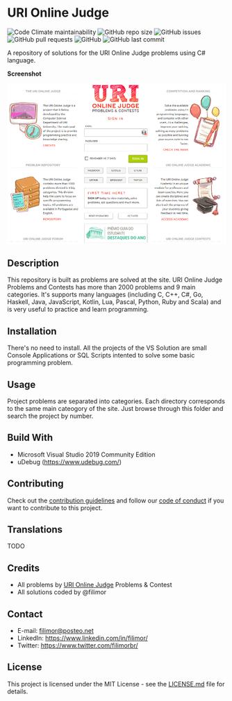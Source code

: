 # URI Online Judge

![Code Climate maintainability](https://img.shields.io/codeclimate/maintainability/filimor/uri-online-judge)
![GitHub repo size](https://img.shields.io/github/repo-size/filimor/uri-online-judge)
![GitHub issues](https://img.shields.io/github/issues-raw/filimor/uri-online-judge)
![GitHub pull requests](https://img.shields.io/github/issues-pr-raw/filimor/uri-online-judge)
![GitHub](https://img.shields.io/github/license/filimor/rolling-ball)
![GitHub last commit](https://img.shields.io/github/last-commit/filimor/uri-online-judge)

A repository of solutions for the URI Online Judge problems using C# language.

**Screenshot**

![](uri.gif "Screenshot")

## Description

This repository is built as problems are solved at the site. URI Online Judge Problems and Contests has more than 2000 problems and 9 main categories. It's supports many languages (including C, C++, C#, Go, Haskell, Java, JavaScript, Kotlin, Lua, Pascal, Python, Ruby and Scala) and is very useful to practice and learn programming.

## Installation

There's no need to install. All the projects of the VS Solution are small Console Applications or SQL Scripts intented to solve some basic programming problem.

## Usage

Project problems are separated into categories. Each directory corresponds to the same main cateogory of the site. Just browse through this folder and search the project by number.

## Build With

- Microsoft Visual Studio 2019 Community Edition
- uDebug (https://www.udebug.com/)

## Contributing

Check out the [contribution guidelines](https://github.com/filimor/uri-online-judge/blob/master/CONTRIBUTING.md) and follow our [code of conduct](https://github.com/filimor/uri-online-judge/blob/master/CODE_OF_CONDUCT.md) if you want to contribute to this project.

## Translations

TODO

## Credits

- All problems by [URI Online Judge](https://www.urionlinejudge.com.br) Problems & Contest
- All solutions coded by @filimor

## Contact

- E-mail: filimor@posteo.net
- LinkedIn: https://www.linkedin.com/in/filimor/
- Twitter: https://www.twitter.com/filimorbr/

## License

This project is licensed under the MIT License - see the [LICENSE.md](https://github.com/filimor/rollin-ball/blob/master/README.md "MIT") file for details.


